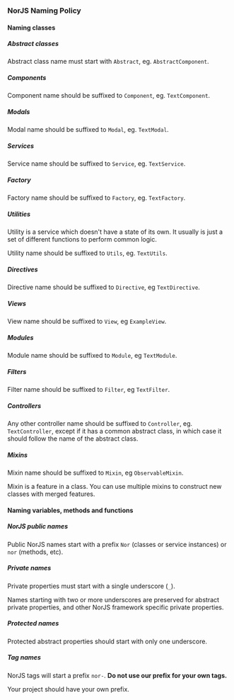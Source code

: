 
### NorJS Naming Policy

#### Naming classes

##### Abstract classes

Abstract class name must start with `Abstract`, eg. `AbstractComponent`.

##### Components

Component name should be suffixed to `Component`, eg. `TextComponent`.

##### Modals

Modal name should be suffixed to `Modal`, eg. `TextModal`.

##### Services

Service name should be suffixed to `Service`, eg. `TextService`.

##### Factory

Factory name should be suffixed to `Factory`, eg. `TextFactory`.

##### Utilities

Utility is a service which doesn't have a state of its own. It usually is just a set of different functions to perform 
common logic.

Utility name should be suffixed to `Utils`, eg. `TextUtils`.

##### Directives 

Directive name should be suffixed to `Directive`, eg `TextDirective`.

##### Views 

View name should be suffixed to `View`, eg `ExampleView`.

##### Modules 

Module name should be suffixed to `Module`, eg `TextModule`.

##### Filters 

Filter name should be suffixed to `Filter`, eg `TextFilter`.

##### Controllers

Any other controller name should be suffixed to `Controller`, eg. `TextController`, except if it has a common abstract 
class, in which case it should follow the name of the abstract class.

##### Mixins

Mixin name should be suffixed to `Mixin`, eg `ObservableMixin`.

Mixin is a feature in a class. You can use multiple mixins to construct new classes with merged features.

#### Naming variables, methods and functions 

##### NorJS public names

Public NorJS names start with a prefix `Nor` (classes or service instances) or 
`nor` (methods, etc).

##### Private names

Private properties must start with a single underscore (`_`).

Names starting with two or more underscores are preserved for abstract private properties, and other NorJS framework 
specific private properties.

##### Protected names

Protected abstract properties should start with only one underscore.

##### Tag names

NorJS tags will start a prefix `nor-`. **Do not use our prefix for your own tags.** 

Your project should have your own prefix.
